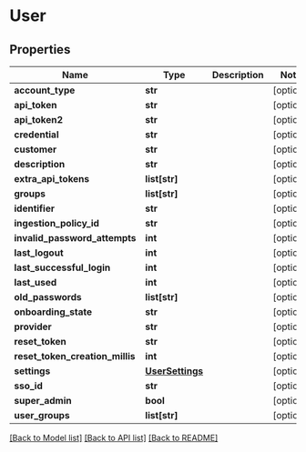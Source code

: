 # User

## Properties
Name | Type | Description | Notes
------------ | ------------- | ------------- | -------------
**account_type** | **str** |  | [optional] 
**api_token** | **str** |  | [optional] 
**api_token2** | **str** |  | [optional] 
**credential** | **str** |  | [optional] 
**customer** | **str** |  | [optional] 
**description** | **str** |  | [optional] 
**extra_api_tokens** | **list[str]** |  | [optional] 
**groups** | **list[str]** |  | [optional] 
**identifier** | **str** |  | [optional] 
**ingestion_policy_id** | **str** |  | [optional] 
**invalid_password_attempts** | **int** |  | [optional] 
**last_logout** | **int** |  | [optional] 
**last_successful_login** | **int** |  | [optional] 
**last_used** | **int** |  | [optional] 
**old_passwords** | **list[str]** |  | [optional] 
**onboarding_state** | **str** |  | [optional] 
**provider** | **str** |  | [optional] 
**reset_token** | **str** |  | [optional] 
**reset_token_creation_millis** | **int** |  | [optional] 
**settings** | [**UserSettings**](UserSettings.md) |  | [optional] 
**sso_id** | **str** |  | [optional] 
**super_admin** | **bool** |  | [optional] 
**user_groups** | **list[str]** |  | [optional] 

[[Back to Model list]](../README.md#documentation-for-models) [[Back to API list]](../README.md#documentation-for-api-endpoints) [[Back to README]](../README.md)


